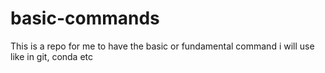 # basic-commands
This is a repo for me to have the basic or fundamental command i will use like in git, conda etc
